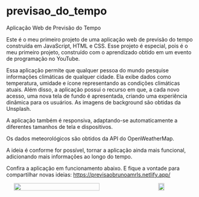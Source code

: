 # previsao_do_tempo

Aplicação Web de Previsão do Tempo

Este é o meu primeiro projeto de uma aplicação web de previsão do tempo construída em JavaScript, HTML e CSS. Esse projeto é especial, pois é o meu primeiro projeto, construído com o aprendizado obtido em um evento de programação no YouTube.

Essa aplicação permite que qualquer pessoa do mundo pesquise informações climáticas de qualquer cidade. Ela exibe dados como temperatura, umidade e ícone representando as condições climáticas atuais. Além disso, a aplicação possui o recurso em que, a cada novo acesso, uma nova tela de fundo é apresentada, criando uma experiência dinâmica para os usuários. As imagens de background são obtidas da Unsplash.

A aplicação também é responsiva, adaptando-se automaticamente a diferentes tamanhos de tela e dispositivos.

Os dados meteorológicos são obtidos da API do OpenWeatherMap.

A ideia é conforme for possível, tornar a aplicação ainda mais funcional, adicionando mais informações ao longo do tempo.

Confira a aplicação em funcionamento abaixo. E fique a vontade para compartilhar novas ideias: 
 https://previsaobrunoamrls.netlify.app/

<div style="display: flex; justify-content: center; align-items: center;">
  <img src="https://github.com/brunoamrls/previsao_do_tempo/assets/168935717/cffd4f67-7c1a-4d9f-8448-70a7e4b8c0ab" width="75%" style="margin-inline-start: 20px; margin-inline-end: 40px;" />
  <img src="https://github.com/brunoamrls/previsao_do_tempo/assets/168935717/f2388f64-dc21-42d2-9c55-4e91054e60fb" width="20%" style="margin-inline-start: 40px; margin-inline-end: 20px;" />
</div>






